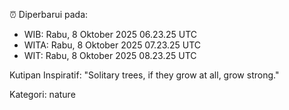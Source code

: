 ⏰ Diperbarui pada:
- WIB: Rabu, 8 Oktober 2025 06.23.25 UTC
- WITA: Rabu, 8 Oktober 2025 07.23.25 UTC
- WIT: Rabu, 8 Oktober 2025 08.23.25 UTC

Kutipan Inspiratif:
"Solitary trees, if they grow at all, grow strong."


Kategori: nature

